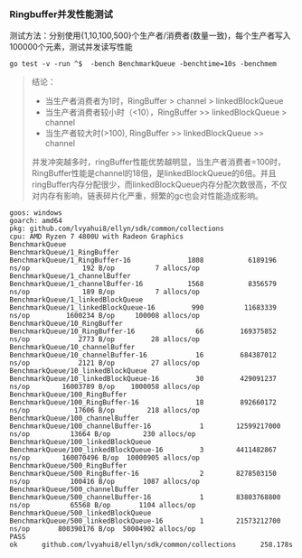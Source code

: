 ### Ringbuffer并发性能测试

测试方法：分别使用{1,10,100,500}个生产者/消费者(数量一致)，每个生产者写入100000个元素，测试并发读写性能


```shell
go test -v -run ^$  -bench BenchmarkQueue -benchtime=10s -benchmem
```


> 结论：
> - 当生产者消费者为1时，RingBuffer > channel > linkedBlockQueue
> - 当生产者消费者较小时（<10），RingBuffer >> linkedBlockQueue > channel 
> - 当生产者较大时(>100), RingBuffer >> linkedBlockQueue >> channel
> 
> 并发冲突越多时，ringBuffer性能优势越明显，当生产者消费者=100时，RingBuffer性能是channel的18倍，是linkedBlockQueue的6倍。并且ringBuffer内存分配很少，而linkedBlockQueue内存分配次数很高，不仅对内存有影响，链表碎片化严重，频繁的gc也会对性能造成影响。

```text
goos: windows
goarch: amd64
pkg: github.com/lvyahui8/ellyn/sdk/common/collections
cpu: AMD Ryzen 7 4800U with Radeon Graphics
BenchmarkQueue
BenchmarkQueue/1_RingBuffer
BenchmarkQueue/1_RingBuffer-16              1808           6189196 ns/op             192 B/op          7 allocs/op
BenchmarkQueue/1_channelBuffer
BenchmarkQueue/1_channelBuffer-16           1568           8356579 ns/op             189 B/op          7 allocs/op
BenchmarkQueue/1_linkedBlockQueue
BenchmarkQueue/1_linkedBlockQueue-16         990          11683339 ns/op         1600234 B/op     100008 allocs/op
BenchmarkQueue/10_RingBuffer
BenchmarkQueue/10_RingBuffer-16               66         169375852 ns/op            2773 B/op         28 allocs/op
BenchmarkQueue/10_channelBuffer
BenchmarkQueue/10_channelBuffer-16            16         684387012 ns/op            2121 B/op         27 allocs/op
BenchmarkQueue/10_linkedBlockQueue
BenchmarkQueue/10_linkedBlockQueue-16         30         429091237 ns/op        16003789 B/op    1000058 allocs/op
BenchmarkQueue/100_RingBuffer
BenchmarkQueue/100_RingBuffer-16              18         892660172 ns/op           17606 B/op        218 allocs/op
BenchmarkQueue/100_channelBuffer
BenchmarkQueue/100_channelBuffer-16            1        12599217000 ns/op          13664 B/op        230 allocs/op
BenchmarkQueue/100_linkedBlockQueue
BenchmarkQueue/100_linkedBlockQueue-16         3        4411482867 ns/op        160070496 B/op  10000905 allocs/op
BenchmarkQueue/500_RingBuffer
BenchmarkQueue/500_RingBuffer-16               2        8278503150 ns/op          100416 B/op       1087 allocs/op
BenchmarkQueue/500_channelBuffer
BenchmarkQueue/500_channelBuffer-16            1        83803768800 ns/op          65568 B/op       1104 allocs/op
BenchmarkQueue/500_linkedBlockQueue
BenchmarkQueue/500_linkedBlockQueue-16         1        21573212700 ns/op       800390176 B/op  50004902 allocs/op
PASS
ok      github.com/lvyahui8/ellyn/sdk/common/collections      258.178s

```